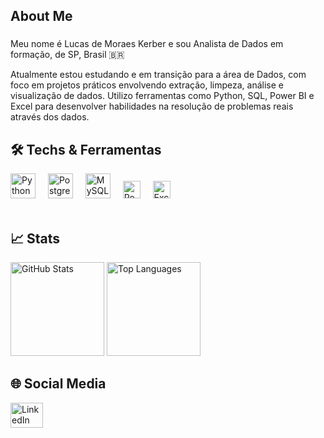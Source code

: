 <h2 align="left">About Me</h2>

###

<p align="left">Meu nome é Lucas de Moraes Kerber e sou Analista de Dados em formação, de SP, Brasil 🇧🇷</p>

<p align="left">
 Atualmente estou estudando e em transição para a área de Dados, com foco em projetos práticos envolvendo extração, limpeza, análise e visualização de dados. Utilizo ferramentas como Python, SQL, Power BI e Excel para desenvolver habilidades na resolução de problemas reais através dos dados.
</p>

###

<h2 align="left">🛠️ Techs & Ferramentas</h2>

<div align="left">
  <!-- Skillicons -->
  <img src="https://skillicons.dev/icons?i=py" height="40" alt="Python" />
  <img width="12" />
  <img src="https://skillicons.dev/icons?i=postgres" height="40" alt="PostgreSQL" />
  <img width="12" />
  <img src="https://skillicons.dev/icons?i=mysql" height="40" alt="MySQL" />
  <img width="12" />

  <!-- Badges -->
  <img src="https://img.shields.io/badge/Power%20BI-F2C811?style=for-the-badge&logo=powerbi&logoColor=black" height="28" alt="Power BI" />
  <img width="12" />
  <img src="https://img.shields.io/badge/Excel-217346?style=for-the-badge&logo=microsoft-excel&logoColor=white" height="28" alt="Excel" />
</div>

<br/>

<h2 align="left">📈 Stats</h2>

<div align="left">
  <img src="https://github-readme-stats.vercel.app/api?username=Lucaskerber&hide_title=false&hide_rank=false&show_icons=true&include_all_commits=true&count_private=true&disable_animations=false&theme=dark&locale=en&hide_border=false&order=1" height="150" alt="GitHub Stats" />
  <img src="https://github-readme-stats.vercel.app/api/top-langs?username=Lucaskerber&locale=en&hide_title=false&layout=compact&card_width=320&langs_count=5&theme=dark&hide_border=false&order=2" height="150" alt="Top Languages" />
</div>

###

<h2 align="left">🌐 Social Media</h2>

<div align="left">
  <a href="https://www.linkedin.com/in/lucas-kerber/" target="_blank">
    <img src="https://raw.githubusercontent.com/maurodesouza/profile-readme-generator/master/src/assets/icons/social/linkedin/default.svg" width="52" height="40" alt="LinkedIn" />
  </a>
</div>
